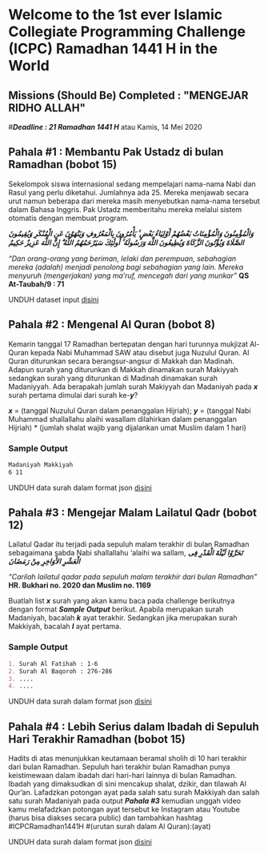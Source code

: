 # Welcome to the 1st ever Islamic Collegiate Programming Challenge (ICPC) Ramadhan 1441 H in the World


## Missions (Should Be) Completed : "MENGEJAR RIDHO ALLAH"
#***Deadline : 21 Ramadhan 1441 H*** atau Kamis, 14 Mei 2020

## Pahala #1 : Membantu Pak Ustadz di bulan Ramadhan (bobot 15)
Sekelompok siswa internasional sedang mempelajari nama-nama Nabi dan Rasul yang perlu diketahui. Jumlahnya ada 25. Mereka menjawab secara urut namun beberapa dari mereka masih menyebutkan nama-nama tersebut dalam Bahasa Inggris. Pak Ustadz memberitahu mereka melalui sistem otomatis dengan membuat program. 

***وَالْمُؤْمِنُونَ وَالْمُؤْمِنَاتُ بَعْضُهُمْ أَوْلِيَاءُ بَعْضٍ ۚ يَأْمُرُونَ بِالْمَعْرُوفِ وَيَنْهَوْنَ عَنِ الْمُنْكَرِ وَيُقِيمُونَ الصَّلَاةَ وَيُؤْتُونَ الزَّكَاةَ وَيُطِيعُونَ اللَّهَ وَرَسُولَهُ ۚ أُولَٰئِكَ 
سَيَرْحَمُهُمُ اللَّهُ ۗ إِنَّ اللَّهَ عَزِيزٌ حَكِيمٌ***

_“Dan orang-orang yang beriman, lelaki dan perempuan, sebahagian mereka (adalah) menjadi penolong bagi sebahagian yang lain. Mereka menyuruh (mengerjakan) yang ma’ruf, mencegah dari yang munkar”_ **QS At-Taubah/9 : 71**

UNDUH dataset input [disini](https://drive.google.com/open?id=1JpoA6fpAgb-ApsWbgwb1BfPdYION9KG9)

## Pahala #2 : Mengenal Al Quran (bobot 8)
Kemarin tanggal 17 Ramadhan bertepatan dengan hari turunnya mukjizat Al-Quran kepada Nabi Muhammad SAW atau disebut juga Nuzulul Quran. Al Quran diturunkan secara berangsur-angsur di Makkah dan Madinah. Adapun surah yang diturunkan di Makkah dinamakan surah Makiyyah sedangkan surah yang diturunkan di Madinah dinamakan surah Madaniyyah.
Ada berapakah jumlah surah Makiyyah dan Madaniyah pada ***x*** surah pertama dimulai dari surah ke-***y***?

***x*** = (tanggal Nuzulul Quran dalam penanggalan Hijriah);
***y*** = (tanggal Nabi Muhammad shallallahu alaihi wasallam dilahirkan dalam penanggalan Hijriah) * (jumlah shalat wajib yang dijalankan umat Muslim dalam 1 hari)
### Sample Output
```markdown
Madaniyah Makkiyah
6 11
```
UNDUH data surah dalam format json [disini](https://drive.google.com/open?id=1bGSDBbxn-T2g8KZ8Q525APkDlMebq_2Z)

## Pahala #3 : Mengejar Malam Lailatul Qadr (bobot 12)
Lailatul Qadar itu terjadi pada sepuluh malam terakhir di bulan Ramadhan sebagaimana sabda Nabi shallallahu ‘alaihi wa sallam,
***تَحَرَّوْا لَيْلَةَ الْقَدْرِ فِى الْعَشْرِ الأَوَاخِرِ مِنْ رَمَضَانَ***

_“Carilah lailatul qadar pada sepuluh malam terakhir dari bulan Ramadhan”_ **HR. Bukhari no. 2020 dan Muslim no. 1169**

Buatlah list ***x*** surah yang akan kamu baca pada challenge berikutnya dengan format ***_Sample Output_*** berikut. Apabila merupakan surah Madaniyah, bacalah ***_k_*** ayat terakhir. Sedangkan jika merupakan surah Makkiyah, bacalah ***_l_*** ayat pertama.
### Sample Output
```markdown
1. Surah Al Fatihah : 1-6
2. Surah Al Baqoroh : 276-286
3. ....
4. ....
```
UNDUH data surah dalam format json [disini](https://drive.google.com/open?id=1bGSDBbxn-T2g8KZ8Q525APkDlMebq_2Z)

## Pahala #4 : Lebih Serius dalam Ibadah di Sepuluh Hari Terakhir Ramadhan (bobot 15)
Hadits di atas menunjukkan keutamaan beramal sholih di 10 hari terakhir dari bulan Ramadhan. Sepuluh hari terakhir bulan Ramadhan punya keistimewaan dalam ibadah dari hari-hari lainnya di bulan Ramadhan. Ibadah yang dimaksudkan di sini mencakup shalat, dzikir, dan tilawah Al Qur’an.
Lafadzkan potongan ayat pada salah satu surah Makkiyah dan salah satu surah Madaniyah pada output ***Pahala #3*** kemudian unggah video kamu melafadzkan potongan ayat tersebut ke Instagram atau Youtube (harus bisa diakses secara public) dan tambahkan hashtag #ICPCRamadhan1441H #(urutan surah dalam Al Quran):(ayat)

UNDUH data surah dalam format json [disini](https://drive.google.com/open?id=1bGSDBbxn-T2g8KZ8Q525APkDlMebq_2Z)
